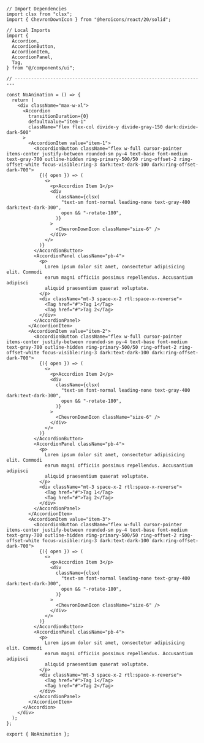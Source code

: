 ﻿```tsx
// Import Dependencies
import clsx from "clsx";
import { ChevronDownIcon } from "@heroicons/react/20/solid";

// Local Imports
import {
  Accordion,
  AccordionButton,
  AccordionItem,
  AccordionPanel,
  Tag,
} from "@/components/ui";

// ----------------------------------------------------------------------

const NoAnimation = () => {
  return (
    <div className="max-w-xl">
      <Accordion
        transitionDuration={0}
        defaultValue="item-1"
        className="flex flex-col divide-y divide-gray-150 dark:divide-dark-500"
      >
        <AccordionItem value="item-1">
          <AccordionButton className="flex w-full cursor-pointer items-center justify-between rounded-sm py-4 text-base font-medium text-gray-700 outline-hidden ring-primary-500/50 ring-offset-2 ring-offset-white focus-visible:ring-3 dark:text-dark-100 dark:ring-offset-dark-700">
            {({ open }) => (
              <>
                <p>Accordion Item 1</p>
                <div
                  className={clsx(
                    "text-sm font-normal leading-none text-gray-400 dark:text-dark-300",
                    open && "-rotate-180",
                  )}
                >
                  <ChevronDownIcon className="size-6" />
                </div>
              </>
            )}
          </AccordionButton>
          <AccordionPanel className="pb-4">
            <p>
              Lorem ipsum dolor sit amet, consectetur adipisicing elit. Commodi
              earum magni officiis possimus repellendus. Accusantium adipisci
              aliquid praesentium quaerat voluptate.
            </p>
            <div className="mt-3 space-x-2 rtl:space-x-reverse">
              <Tag href="#">Tag 1</Tag>
              <Tag href="#">Tag 2</Tag>
            </div>
          </AccordionPanel>
        </AccordionItem>
        <AccordionItem value="item-2">
          <AccordionButton className="flex w-full cursor-pointer items-center justify-between rounded-sm py-4 text-base font-medium text-gray-700 outline-hidden ring-primary-500/50 ring-offset-2 ring-offset-white focus-visible:ring-3 dark:text-dark-100 dark:ring-offset-dark-700">
            {({ open }) => (
              <>
                <p>Accordion Item 2</p>
                <div
                  className={clsx(
                    "text-sm font-normal leading-none text-gray-400 dark:text-dark-300",
                    open && "-rotate-180",
                  )}
                >
                  <ChevronDownIcon className="size-6" />
                </div>
              </>
            )}
          </AccordionButton>
          <AccordionPanel className="pb-4">
            <p>
              Lorem ipsum dolor sit amet, consectetur adipisicing elit. Commodi
              earum magni officiis possimus repellendus. Accusantium adipisci
              aliquid praesentium quaerat voluptate.
            </p>
            <div className="mt-3 space-x-2 rtl:space-x-reverse">
              <Tag href="#">Tag 1</Tag>
              <Tag href="#">Tag 2</Tag>
            </div>
          </AccordionPanel>
        </AccordionItem>
        <AccordionItem value="item-3">
          <AccordionButton className="flex w-full cursor-pointer items-center justify-between rounded-sm py-4 text-base font-medium text-gray-700 outline-hidden ring-primary-500/50 ring-offset-2 ring-offset-white focus-visible:ring-3 dark:text-dark-100 dark:ring-offset-dark-700">
            {({ open }) => (
              <>
                <p>Accordion Item 3</p>
                <div
                  className={clsx(
                    "text-sm font-normal leading-none text-gray-400 dark:text-dark-300",
                    open && "-rotate-180",
                  )}
                >
                  <ChevronDownIcon className="size-6" />
                </div>
              </>
            )}
          </AccordionButton>
          <AccordionPanel className="pb-4">
            <p>
              Lorem ipsum dolor sit amet, consectetur adipisicing elit. Commodi
              earum magni officiis possimus repellendus. Accusantium adipisci
              aliquid praesentium quaerat voluptate.
            </p>
            <div className="mt-3 space-x-2 rtl:space-x-reverse">
              <Tag href="#">Tag 1</Tag>
              <Tag href="#">Tag 2</Tag>
            </div>
          </AccordionPanel>
        </AccordionItem>
      </Accordion>
    </div>
  );
};

export { NoAnimation };

```
